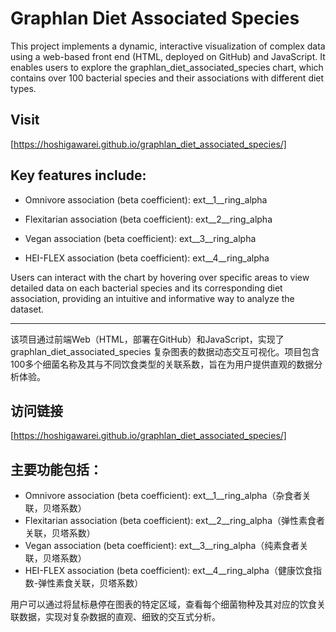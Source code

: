 # Graphlan Diet Associated Species

This project implements a dynamic, interactive visualization of complex data using a web-based front end (HTML, deployed on GitHub) and JavaScript. It enables users to explore the graphlan_diet_associated_species chart, which contains over 100 bacterial species and their associations with different diet types.

## Visit
[https://hoshigawarei.github.io/graphlan_diet_associated_species/]

## Key features include:

- Omnivore association (beta coefficient): ext__1__ring_alpha

- Flexitarian association (beta coefficient): ext__2__ring_alpha

- Vegan association (beta coefficient): ext__3__ring_alpha

- HEI-FLEX association (beta coefficient): ext__4__ring_alpha

Users can interact with the chart by hovering over specific areas to view detailed data on each bacterial species and its corresponding diet association, providing an intuitive and informative way to analyze the dataset.

--------------------------------------------------------------------------------------------------------------------------
该项目通过前端Web（HTML，部署在GitHub）和JavaScript，实现了 graphlan_diet_associated_species 复杂图表的数据动态交互可视化。项目包含100多个细菌名称及其与不同饮食类型的关联系数，旨在为用户提供直观的数据分析体验。

## 访问链接
[https://hoshigawarei.github.io/graphlan_diet_associated_species/]

## 主要功能包括：

- Omnivore association (beta coefficient): ext__1__ring_alpha（杂食者关联，贝塔系数）
- Flexitarian association (beta coefficient): ext__2__ring_alpha（弹性素食者关联，贝塔系数）
- Vegan association (beta coefficient): ext__3__ring_alpha（纯素食者关联，贝塔系数）
- HEI-FLEX association (beta coefficient): ext__4__ring_alpha（健康饮食指数-弹性素食关联，贝塔系数）

用户可以通过将鼠标悬停在图表的特定区域，查看每个细菌物种及其对应的饮食关联数据，实现对复杂数据的直观、细致的交互式分析。
